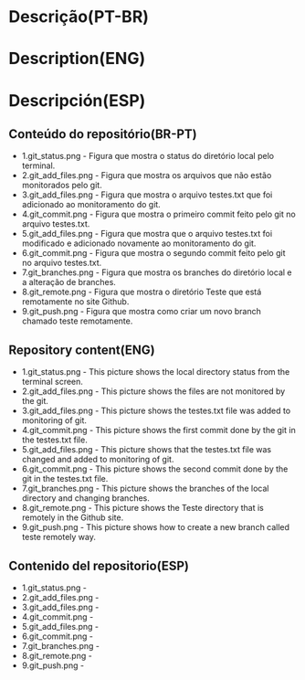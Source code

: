 # Descrição(PT-BR)
# Description(ENG)
# Descripción(ESP)

## Conteúdo do repositório(BR-PT)
+ 1.git_status.png - Figura que mostra o status do diretório local pelo terminal.
+ 2.git_add_files.png - Figura que mostra os arquivos que não estão monitorados pelo git. 
+ 3.git_add_files.png - Figura que mostra o arquivo testes.txt que foi adicionado ao monitoramento do git.
+ 4.git_commit.png - Figura que mostra o primeiro commit feito pelo git no arquivo testes.txt.
+ 5.git_add_files.png - Figura que mostra que o arquivo testes.txt foi modificado e adicionado novamente ao monitoramento do git.
+ 6.git_commit.png - Figura que mostra o segundo commit feito pelo git no arquivo testes.txt.
+ 7.git_branches.png - Figura que mostra os branches do diretório local e a alteração de branches.
+ 8.git_remote.png - Figura que mostra o diretório Teste que está remotamente no site Github.
+ 9.git_push.png - Figura que mostra como criar um novo branch chamado teste remotamente.

## Repository content(ENG)
+ 1.git_status.png - This picture shows the local directory status from the terminal screen.
+ 2.git_add_files.png - This picture shows the files are not monitored by the git.
+ 3.git_add_files.png - This picture shows the testes.txt file was added to monitoring of git.
+ 4.git_commit.png - This picture shows the first commit done by the git in the testes.txt file.
+ 5.git_add_files.png - This picture shows that the testes.txt file was changed and added to monitoring of git.
+ 6.git_commit.png - This picture shows the second commit done by the git in the testes.txt file.
+ 7.git_branches.png - This picture shows the branches of the local directory and changing branches. 
+ 8.git_remote.png - This picture shows the Teste directory that is remotely in the Github site.
+ 9.git_push.png - This picture shows how to create a new branch called teste remotely way. 

## Contenido del repositorio(ESP)
+ 1.git_status.png - 
+ 2.git_add_files.png - 
+ 3.git_add_files.png - 
+ 4.git_commit.png - 
+ 5.git_add_files.png - 
+ 6.git_commit.png - 
+ 7.git_branches.png - 
+ 8.git_remote.png - 
+ 9.git_push.png -
